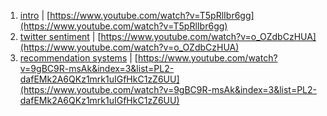 1. [intro](1_intro/) | [https://www.youtube.com/watch?v=T5pRlIbr6gg](https://www.youtube.com/watch?v=T5pRlIbr6gg)
2. [twitter sentiment](2_twitter_sentiment) | [https://www.youtube.com/watch?v=o_OZdbCzHUA](https://www.youtube.com/watch?v=o_OZdbCzHUA)
3. [recommendation systems](3_recommendation_system/) | [https://www.youtube.com/watch?v=9gBC9R-msAk&index=3&list=PL2-dafEMk2A6QKz1mrk1uIGfHkC1zZ6UU](https://www.youtube.com/watch?v=9gBC9R-msAk&index=3&list=PL2-dafEMk2A6QKz1mrk1uIGfHkC1zZ6UU)
